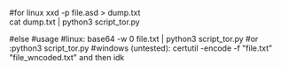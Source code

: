 #for linux
xxd -p file.asd > dump.txt<br>
cat dump.txt | python3 script_tor.py<br>

#else
#usage
#linux: base64 -w 0 file.txt | python3 script_tor.py
#or :python3 script_tor.py <message>
#windows (untested): certutil -encode -f "file.txt" "file_wncoded.txt" and then idk 
#
